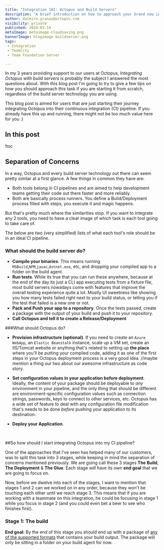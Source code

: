 ```yaml
---
title: "Integration 101: Octopus and Build Servers"
description: "A brief introduction on how to approach your brand new integration between Octopus and your Build Server"
author: dalmiro.granas@octopus.com
visibility: private
published: 2018-03-14
metaImage: metaimage-cloudsaving.png
bannerImage: blogimage-buildserver.png
tags:
 - Integration
 - TeamCity
 - Team Foundation Server

---
```


In my 3 years providing support to our users at Octopus, *Integrating Octopus with build servers* is probably the subject I answered the most questions about. With this blog post I'm going to try to give a few tips on how you should approach this task if you are starting it from scratch, regardless of the build server technology you are using. 

This blog post is aimed for users that are just starting their journey integrating Octopus into their continuous integration (CI) pipeline. If you already have this up and running, there might not be too much value here for you :)

## In this post

!toc

## Separation of Concerns

In a way, Octopus and every build server technology out there can seem pretty similar at a first glance. A few things in common they have are:

- Both tools belong in CI pipelines and are aimed to help development teams getting their code out there faster and more reliably.
- Both are basically process runners. You define a Build/Deployment process filled with steps, you execute it and magic happens.

But that's pretty much where the similarities stop. If you want to integrate any 2 tools, you need to have a clear image of which task is each tool going to take care of. 

The below are two (very simplified) lists of what each tool's role should be in an ideal CI pipeline.

### What should the build server do?

- **Compile your binaries**. This means running `MSBuild`,`NPM`,`javac`,`dotnet.exe`, etc, and dropping your compiled app to a folder on the build agent.
- **Run tests**. While its true that you can run these anywhere, because at the end of the day its just a CLI app executing tests from a fixture file, most build servers nowadays come with features that improve the overall testing experience quite a lot. Mostly UI sweetness like showing you how many tests failed right next to your build status, or telling you if the test that failed is a new one or not.
- **Pack and Push your app to a repository**. Once the tests passed, create a package with the output of your build and push it to your repository.
- **Call Octopus and tell it to create a Release/Deployment**

###What should Octopus do?

- **Provision infrastructure (optional)**. If you need to create an `Azure WebApp`, an `Elastic Beanstalk` instance, scale up a VM set, create an IIS/Tomcat website or anything that's related to setting up **the place** where you'll be putting your compiled code, adding it as one of the first steps in your Octopus deployment process is a very good idea. //maybe mention a thing our two about our awesome infrastructure as code story.

- **Set configuration values in your application before deployment**. Ideally, the content of your package should be deployable to *any* environment in your pipeline, and the only thing that should be different are environment-specific configuration values such as connection strings, passwords, keys to connect to other services, etc. Octopus has a wide set of feature to deal with any configuration file modification that's needs to be done *before* pushing your application to its destination.

- **Deploy your Application**.

  ​

##So how should I start integrating Octopus into my CI pipeline?

One of the approaches that I've seen has helped many of our customers, was to split this task into 3 stages, while keeping in mind the separation of concerns mentioned previously. We are going call these 3 stages **The Build**, **The Deployment** & **The Glue**. Each stage will have its own **end goal** that we are going to focus on.

Now, before we dwelve into each of the stages, I want to mention that stages 1 and 2 can we worked on in any order, because they won't be touching each other until we reach stage 3. This means that if you are working with a teammate on this integration, he could be focusing in stage 1 while you focus in stage 2 (and you could even bet a beer to see who finishes first).

### Stage 1: The build

**End goal:** By the end of this stage you should end up with a package of [any of the supported formats](link) that contains your build output. The package will only be sitting in a folder on your build agent for now.





